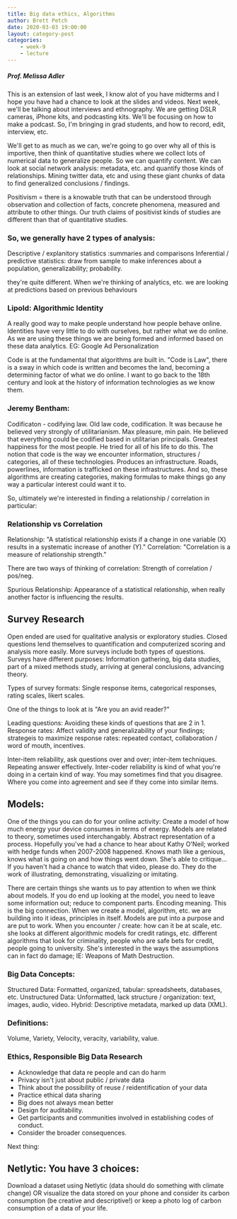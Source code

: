 ```yaml
---
title: Big data ethics, Algorithms
author: Brett Petch
date: 2020-03-03 19:00:00
layout: category-post
categories: 
    - week-9
    - lecture
---
```

##### Prof. Melissa Adler

This is an extension of last week, I know alot of you have midterms and I hope you have had a chance to look at the slides and videos. Next week, we'll be talking about interviews and ethnography. We are getting DSLR cameras, iPhone kits, and podcasting kits. We'll be focusing on how to make a podcast. So, I'm bringing in grad students, and how to record, edit, interview, etc. 

We'll get to as much as we can, we're going to go over why all of this is importive, then think of quantitative studies where we collect lots of numerical data to generalize people. So we can quantify content. We can look at social network analysis: metadata, etc. and quantify those kinds of relationships. Mining twitter data, etc and using these giant chunks of data to find generalized conclusions / findings. 

Positivism = there is a knowable truth that can be understood through observation and collection of facts, concrete phenomena, measured and attribute to other things. Our truth claims of positivist kinds of studies are different than that of quantitative studies. 

### So, we generally have 2 types of analysis:
Descriptive / explanitory statistics :summaries and comparisons
Inferential / predictive statistics: draw from sample to make inferences about a population, generalizability; probability.

they're quite different. When we're thinking of analytics, etc. we are looking at predictions based on previous behaviours

### Lipold: Algorithmic Identity
A really good way to make people understand how people behave online. Identities have very little to do with ourselves, but rather what we do online. As we are using these things we are being formed and informed based on these data analytics. EG: Google Ad Personalization

Code is at the fundamental that algorithms are built in. "Code is Law", there is a sway in which code is written and becomes the land, becoming a determining factor of what we do online. I want to go back to the 18th century and look at the history of information technologies as we know them.

### Jeremy Bentham: 
Codificaton - codifying law. Old law code, codification. It was because he believed very strongly of utilitarianism. Max pleasure, min pain. He believed that everything could be codified based in utilitarian principals. Greatest happiness for the most people. He tried for all of his life to do this. The notion that code is the way we encounter information, structures / categories, all of these technologies. Produces an infrastructure. Roads, powerlines, information is trafficked on these infrastructures. And so, these algorithms are creating categories, making formulas to make things go any way a particular interest could want it to. 

So, ultimately we're interested in finding a relationship / correlation in particular:

### Relationship vs Correlation
Relationship: "A statistical relationship exists if a change in one variable (X) results in a systematic increase of another (Y)."
Correlation: "Correlation is a measure of relationship strength."

There are two ways of thinking of correlation: Strength of correlation / pos/neg.

Spurious Relationship: Appearance of a statistical relationship, when really another factor is influencing the results.

## Survey Research
Open ended are used for qualitative analysis or exploratory studies. Closed questions lend themselves to quantification and computerized scoring and analysis more easily. More surveys include both types of questions. Surveys have different purposes: Information gathering, big data studies, part of a mixed methods study, arriving at general conclusions, advancing theory. 

Types of survey formats:
Single response items, categorical responses, rating scales, likert scales.

One of the things to look at is "Are you an avid reader?"

Leading questions: Avoiding these kinds of questions that are 2 in 1. 
Response rates: Affect validity and generalizability of your findings; strategeis to maximize response rates: repeated contact, collaboration / word of mouth, incentives.

 Inter-item reliability, ask questions over and over; inter-item techniques. Repeating answer effectively. Inter-coder reliability is kind of what you're doing in a certain kind of way. You may sometimes find that you disagree. Where you come into agreement and see if they come into similar items. 

 ## Models: 
 One of the things you can do for your online activity: Create a model of how much energy your device consumes in terms of energy. Models are related to theory, sometimes used interchangably. Abstract representation of a process. Hopefully you've had a chance to hear about Kathy O'Neil; worked with hedge funds when 2007-2008 happened. Knows math like a genious, knows what is going on and how things went down. She's able to critique... If you haven't had a chance to watch that video, please do. They do the work of illustrating, demonstrating, visualizing or imitating. 

 There are certain things she wants us to pay attention to when we think about models. If you do end up looking at the model, you need to leave some information out; reduce to component parts. Encoding meaning. This is the big connection. When we create a model, algorithm, etc. we are building into it ideas, principles in itself. Models are put into a purpose and are put to work. When you encounter / create: how can it be at scale, etc. she looks at different algorithmic models for credit ratings, etc. different algorithms that look for criminality, people who are safe bets for credit, people going to university. She's interested in the ways the assumptions can in fact do damage; IE: Weapons of Math Destruction.

 ### Big Data Concepts:
 Structured Data: Formatted, organized, tabular: spreadsheets, databases, etc. 
 Unstructured Data: Unformatted, lack structure / organization: text, images, audio, video.
 Hybrid: Descriptive metadata, marked up data (XML).


### Definitions: 
Volume, Variety, Velocity, veracity, variability, value.

### Ethics, Responsible Big Data Research
- Acknowledge that data re people and can do harm
- Privacy isn't just about public / private data
- Think about the possibility of reuse / reidentification of your data
- Practice ethical data sharing
- Big does not always mean better
- Design for auditability.
- Get participants and communities involved in establishing codes of conduct.
- Consider the broader consequences.

Next thing:

## Netlytic: You have 3 choices:
Download a dataset using Netlytic (data should do something with climate change) OR visualize the data stored on your phone and consider its carbon consumption (be creative and descriptive!) or keep a photo log of carbon consumption of a data of your life.

